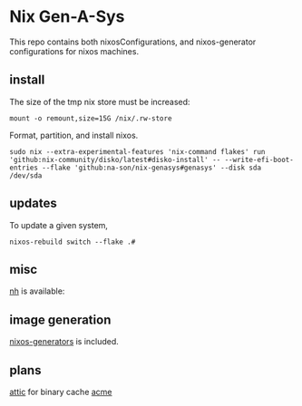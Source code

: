 # Nix Gen-A-Sys

This repo contains both nixosConfigurations, and nixos-generator configurations for nixos machines.

## install

The size of the tmp nix store must be increased:

```shell
mount -o remount,size=15G /nix/.rw-store
```

Format, partition, and install nixos.

```shell
sudo nix --extra-experimental-features 'nix-command flakes' run 'github:nix-community/disko/latest#disko-install' -- --write-efi-boot-entries --flake 'github:na-son/nix-genasys#genasys' --disk sda /dev/sda
```

## updates

To update a given system,

```shell
nixos-rebuild switch --flake .#
```

## misc

[nh](https://github.com/nix-community/nh) is available:


## image generation

[nixos-generators](https://github.com/nix-community/nixos-generators) is included.

## plans

[attic](https://github.com/zhaofengli/attic) for binary cache
[acme](https://nixos.org/manual/nixos/stable/#module-security-acme)


